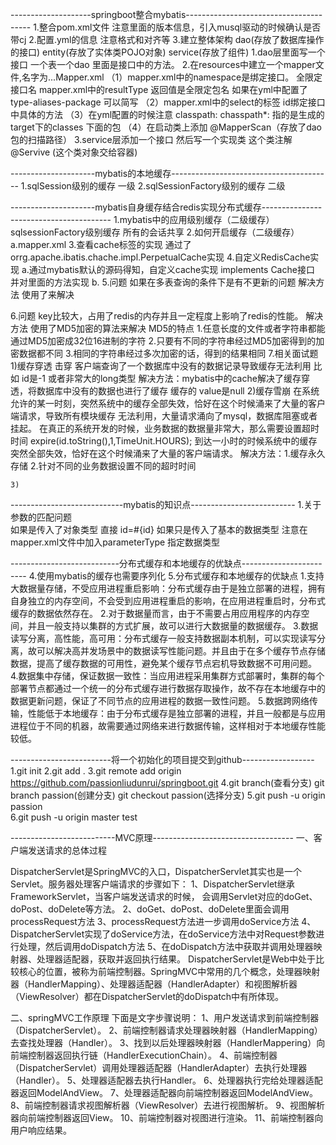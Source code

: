 --------------------springboot整合mybatis---------------------------------------
1.整合pom.xml文件 注意里面的版本信息，引入musql驱动的时候确认是否带cj
2.配置.yml的信息 注意格式和对齐等
3.建立整体架构  dao(存放了数据库操作的接口)  entity(存放了实体类POJO对象)  service(存放了组件)
    1.dao层里面写一个接口 一个表一个dao 里面是接口中的方法。
    2.在resources中建立一个mapper文件,名字为...Mapper.xml
        （1）mapper.xml中的namespace是绑定接口。 全限定接口名  mapper.xml中的resultType 返回值是全限定包名  如果在yml中配置了type-aliases-package 可以简写
        （2）mapper.xml中的select的标签 id绑定接口中具体的方法
        （3）在yml配置的时候注意 classpath:  chasspath*: 指的是生成的target下的classes 下面的包
        （4）在启动类上添加 @MapperScan（存放了dao包的扫描路径）
    3.service层添加一个接口   然后写一个实现类  这个类注解@Servive (这个类对象交给容器)


---------------------mybatis的本地缓存----------------------------------------
1.sqlSession级别的缓存   一级
2.sqlSessionFactory级别的缓存  二级

---------------------mybatis自身缓存结合redis实现分布式缓存----------------------------------------
1.mybatis中的应用级别缓存（二级缓存） sqlsessionFactory级别缓存 所有的会话共享
2.如何开启缓存（二级缓存）
    a.mapper.xml   <cache/>
3.查看cache标签的实现
    通过了orrg.apache.ibatis.chache.impl.PerpetualCache实现
4.自定义RedisCache实现
    a.通过mybatis默认的源码得知，自定义cache实现 implements Cache接口 并对里面的方法实现
    b.<cache type="xxxx.RedisCache">
5.问题
    <cache type>如果在多表查询的条件下是有不更新的问题
解决方法
    使用了<cache ref="com.redis.UserDao">来解决
    

6.问题
    key比较大，占用了redis的内存并且一定程度上影响了redis的性能。
解决方法
    使用了MD5加密的算法来解决
    MD5的特点 1.任意长度的文件或者字符串都能通过MD5加密成32位16进制的字符
            2.只要有不同的字符串经过MD5加密得到的加密数据都不同
            3.相同的字符串经过多次加密的话，得到的结果相同
7.相关面试题
    1)缓存穿透 击穿
    客户端查询了一个数据库中没有的数据记录导致缓存无法利用  比如 id是-1  或者非常大的long类型
    解决方法：mybatis中的cache解决了缓存穿透，将数据库中没有的数据也进行了缓存 缓存的 value是null
    2)缓存雪崩
    在系统允许的某一时刻，突然系统中的缓存全部失效，恰好在这个时候涌来了大量的客户端请求，导致所有模块缓存
    无法利用，大量请求涌向了mysql，数据库阻塞或者挂起。
    在真正的系统开发的时候，业务数据的数据量非常大，那么需要设置超时时间 expire(id.toString(),1,TimeUnit.HOURS);
    到达一小时的时候系统中的缓存突然全部失效，恰好在这个时候涌来了大量的客户端请求。
    解决方法：1.缓存永久存储  2.针对不同的业务数据设置不同的超时时间    
    
    3)





----------------------------mybatis的知识点--------------------------
1.关于参数的匹配问题  
    如果是传入了对象类型  直接 id=#{id}
    如果只是传入了基本的数据类型  注意在mapper.xml文件中加入parameterType 指定数据类型




---------------------------分布式缓存和本地缓存的优缺点------------------------
4.使用mybatis的缓存也需要序列化
5.分布式缓存和本地缓存的优缺点
1.支持大数据量存储，不受应用进程重启影响：分布式缓存由于是独立部署的进程，拥有自身独立的内存空间，不会受到应用进程重启的影响，在应用进程重启时，分布式缓存的数据依然存在。
2.对于数据量而言，由于不需要占用应用程序的内存空间，并且一般支持以集群的方式扩展，故可以进行大数据量的数据缓存。
3.数据读写分离，高性能，高可用：分布式缓存一般支持数据副本机制，可以实现读写分离，故可以解决高并发场景中的数据读写性能问题。并且由于在多个缓存节点存储数据，提高了缓存数据的可用性，避免某个缓存节点宕机导致数据不可用问题。
4.数据集中存储，保证数据一致性：当应用进程采用集群方式部署时，集群的每个部署节点都通过一个统一的分布式缓存进行数据存取操作，故不存在本地缓存中的数据更新问题，保证了不同节点的应用进程的数据一致性问题。
5.数据跨网络传输，性能低于本地缓存：由于分布式缓存是独立部署的进程，并且一般都是与应用进程位于不同的机器，故需要通过网络来进行数据传输，这样相对于本地缓存性能较低。
















-------------------------将一个初始化的项目提交到github------------------
1.git init
2.git add .
3.git remote add origin https://github.com/passionliudunrui/springboot.git
4.git branch(查看分支)   git branch passion(创建分支)  git checkout passion(选择分支)
5.git push -u origin passion  
6.git push -u origin master
test

    



--------------------------MVC原理-----------------------------------
一、客户端发送请求的总体过程

DispatcherServlet是SpringMVC的入口，DispatcherServlet其实也是一个Servlet。服务器处理客户端请求的步骤如下：
1、DispatcherServlet继承FrameworkServlet，当客户端发送请求的时候， 会调用Servlet对应的doGet、doPost、doDelete等方法。
2、doGet、doPost、doDelete里面会调用processRequest方法
3、processRequest方法进一步调用doService方法
4、DispatcherServlet实现了doService方法，在doService方法中对Request参数进行处理，然后调用doDispatch方法
5、在doDispatch方法中获取并调用处理器映射器、处理器适配器，获取并返回执行结果。
DispatcherServlet是Web中处于比较核心的位置，被称为前端控制器。SpringMVC中常用的几个概念，处理器映射器（HandlerMapping）、处理器适配器（HandlerAdapter）和视图解析器（ViewResolver）都在DispatcherServlet的doDispatch中有所体现。

二、springMVC工作原理
下面是文字步骤说明：
1、用户发送请求到前端控制器（DispatcherServlet）。
2、前端控制器请求处理器映射器（HandlerMapping）去查找处理器（Handler）。
3、找到以后处理器映射器（HandlerMappering）向前端控制器返回执行链（HandlerExecutionChain）。
4、前端控制器（DispatcherServlet）调用处理器适配器（HandlerAdapter）去执行处理器（Handler）。
5、处理器适配器去执行Handler。
6、处理器执行完给处理器适配器返回ModelAndView。
7、处理器适配器向前端控制器返回ModelAndView。
8、前端控制器请求视图解析器（ViewResolver）去进行视图解析。
9、视图解析器向前端控制器返回View。
10、前端控制器对视图进行渲染。
11、前端控制器向用户响应结果。


